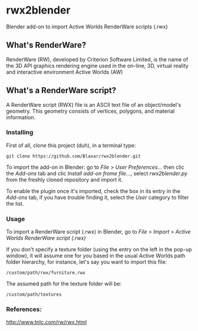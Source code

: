 # rwx2blender

Blender add-on to import Active Worlds RenderWare scripts (.rwx)

## What's RenderWare?

RenderWare (RW), developed by Criterion Software Limited, is the name of the 3D API graphics rendering engine used in the on-line, 3D, virtual reality and interactive environment Active Worlds (AW)

## What's a RenderWare script?

A RenderWare script (RWX) file is an ASCII text file of an object/model's geometry.
This geometry consists of vertices, polygons, and material information. 

### Installing

First of all, clone this project (duh), in a terminal type:
```
git clone https://github.com/Blaxar/rwx2blender.git
```

To import the add-on in Blender: go to *File* > *User Preferences...* then clic the *Add-ons* tab and clic *Install add-on frome file...*, select *rwx2blender.py* from the freshly cloned repository and import it.

To enable the plugin once it's imported, check the box in its entry in the *Add-ons* tab, if you have trouble finding it, select the *User* category to filter the list.

### Usage

To import a RenderWare script (.rwx) in Blender, go to *File* > *Import* > *Active Worlds RenderWare script (.rwx)*

If you don't specify a texture folder (using the entry on the left in the pop-up window), it will assume one for you based in the usual Active Worlds path folder hierarchy, for instance, let's say you want to import this file:

```
/custom/path/rwx/furniture.rwx
```

The assumed path for the texture folder will be:

```
/custom/path/textures
```

### References:

http://www.tnlc.com/rw/rwx.html